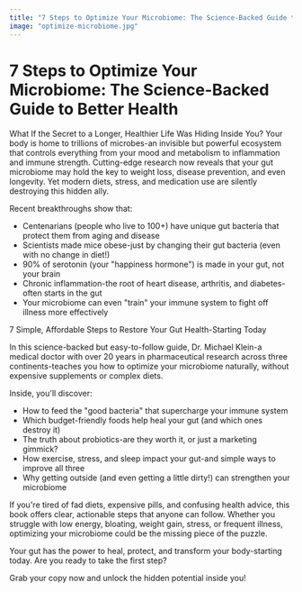 ```yaml
---
title: "7 Steps to Optimize Your Microbiome: The Science-Backed Guide to Better Health"
image: "optimize-microbiome.jpg"
---
```


# 7 Steps to Optimize Your Microbiome: The Science-Backed Guide to Better Health

What If the Secret to a Longer, Healthier Life Was Hiding Inside You? Your body is home to trillions of microbes-an invisible but powerful ecosystem that controls everything from your mood and metabolism to inflammation and immune strength. Cutting-edge research now reveals that your gut microbiome may hold the key to weight loss, disease prevention, and even longevity. Yet modern diets, stress, and medication use are silently destroying this hidden ally.

Recent breakthroughs show that:

- Centenarians (people who live to 100+) have unique gut bacteria that protect them from aging and disease
- Scientists made mice obese-just by changing their gut bacteria (even with no change in diet!)
- 90% of serotonin (your "happiness hormone") is made in your gut, not your brain
- Chronic inflammation-the root of heart disease, arthritis, and diabetes-often starts in the gut
- Your microbiome can even "train" your immune system to fight off illness more effectively

7 Simple, Affordable Steps to Restore Your Gut Health-Starting Today

In this science-backed but easy-to-follow guide, Dr. Michael Klein-a medical doctor with over 20 years in pharmaceutical research across three continents-teaches you how to optimize your microbiome naturally, without expensive supplements or complex diets.

Inside, you'll discover:

- How to feed the "good bacteria" that supercharge your immune system
- Which budget-friendly foods help heal your gut (and which ones destroy it)
- The truth about probiotics-are they worth it, or just a marketing gimmick?
- How exercise, stress, and sleep impact your gut-and simple ways to improve all three
- Why getting outside (and even getting a little dirty!) can strengthen your microbiome

If you're tired of fad diets, expensive pills, and confusing health advice, this book offers clear, actionable steps that anyone can follow. Whether you struggle with low energy, bloating, weight gain, stress, or frequent illness, optimizing your microbiome could be the missing piece of the puzzle.

Your gut has the power to heal, protect, and transform your body-starting today. Are you ready to take the first step?

Grab your copy now and unlock the hidden potential inside you!
